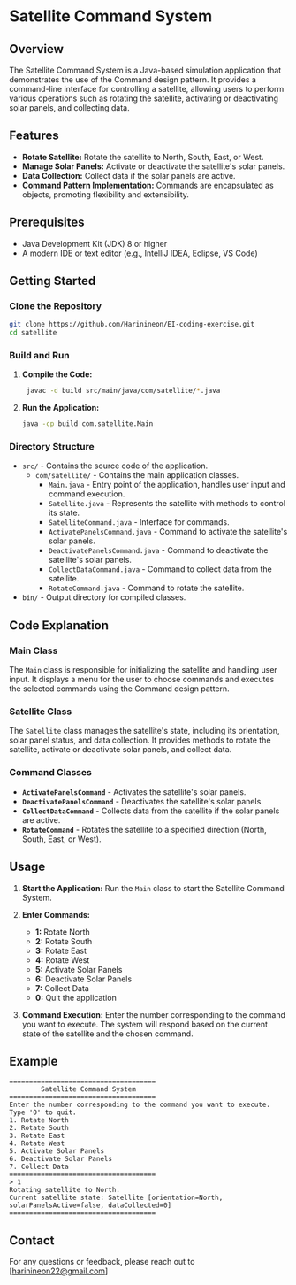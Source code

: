 # Satellite Command System

## Overview

The Satellite Command System is a Java-based simulation application that demonstrates the use of the Command design pattern. It provides a command-line interface for controlling a satellite, allowing users to perform various operations such as rotating the satellite, activating or deactivating solar panels, and collecting data.

## Features

- **Rotate Satellite:** Rotate the satellite to North, South, East, or West.
- **Manage Solar Panels:** Activate or deactivate the satellite's solar panels.
- **Data Collection:** Collect data if the solar panels are active.
- **Command Pattern Implementation:** Commands are encapsulated as objects, promoting flexibility and extensibility.

## Prerequisites

- Java Development Kit (JDK) 8 or higher
- A modern IDE or text editor (e.g., IntelliJ IDEA, Eclipse, VS Code)

## Getting Started

### Clone the Repository

```bash
git clone https://github.com/Harinineon/EI-coding-exercise.git
cd satellite
```

### Build and Run

1. **Compile the Code:**

   ```bash 
    javac -d build src/main/java/com/satellite/*.java 
   ```

2. **Run the Application:**

   ```bash
   java -cp build com.satellite.Main 
   ```

### Directory Structure

- `src/` - Contains the source code of the application.
  - `com/satellite/` - Contains the main application classes.
    - `Main.java` - Entry point of the application, handles user input and command execution.
    - `Satellite.java` - Represents the satellite with methods to control its state.
    - `SatelliteCommand.java` - Interface for commands.
    - `ActivatePanelsCommand.java` - Command to activate the satellite's solar panels.
    - `DeactivatePanelsCommand.java` - Command to deactivate the satellite's solar panels.
    - `CollectDataCommand.java` - Command to collect data from the satellite.
    - `RotateCommand.java` - Command to rotate the satellite.
- `bin/` - Output directory for compiled classes.

## Code Explanation

### Main Class

The `Main` class is responsible for initializing the satellite and handling user input. It displays a menu for the user to choose commands and executes the selected commands using the Command design pattern.

### Satellite Class

The `Satellite` class manages the satellite's state, including its orientation, solar panel status, and data collection. It provides methods to rotate the satellite, activate or deactivate solar panels, and collect data.

### Command Classes

- **`ActivatePanelsCommand`** - Activates the satellite's solar panels.
- **`DeactivatePanelsCommand`** - Deactivates the satellite's solar panels.
- **`CollectDataCommand`** - Collects data from the satellite if the solar panels are active.
- **`RotateCommand`** - Rotates the satellite to a specified direction (North, South, East, or West).

## Usage

1. **Start the Application:** Run the `Main` class to start the Satellite Command System.

2. **Enter Commands:**
   - **1:** Rotate North
   - **2:** Rotate South
   - **3:** Rotate East
   - **4:** Rotate West
   - **5:** Activate Solar Panels
   - **6:** Deactivate Solar Panels
   - **7:** Collect Data
   - **0:** Quit the application

3. **Command Execution:** Enter the number corresponding to the command you want to execute. The system will respond based on the current state of the satellite and the chosen command.

## Example

```
=====================================
        Satellite Command System     
=====================================
Enter the number corresponding to the command you want to execute. Type '0' to quit.
1. Rotate North
2. Rotate South
3. Rotate East
4. Rotate West
5. Activate Solar Panels
6. Deactivate Solar Panels
7. Collect Data
=====================================
> 1
Rotating satellite to North.
Current satellite state: Satellite [orientation=North, solarPanelsActive=false, dataCollected=0]
=====================================
```

## Contact

For any questions or feedback, please reach out to [harinineon22@gmail.com]
